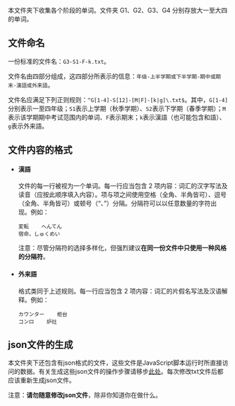本文件夹下收集各个阶段的单词。文件夹 G1、G2、G3、G4 分别存放大一至大四的单词。

## 文件命名

一份标准的文件名：`G3-S1-F-k.txt`。

文件名由四部分组成，这四部分所表示的信息：`年级-上半学期或下半学期-期中或期末-漢語或外来語`。

文件名应满足下列正则规则：`^G[1-4]-S[12]-[M|F]-[k|g]\.txt$`。其中，`G[1-4]`分别表示一至四年级；`S1`表示上学期（秋季学期）、`S2`表示下学期（春季学期）；`M`表示该学期期中考试范围内的单词、`F`表示期末；`k`表示漢語（也可能包含和語）、`g`表示外来語。

## 文件内容的格式

-   #### 漢語

    文件的每一行被视为一个单词。每一行应当包含 2 项内容：词汇的汉字写法及读音（应按此顺序填入内容）。项与项之间使用空格（全角、半角皆可）、逗号（全角、半角皆可）或顿号（“、”）分隔。分隔符可以以任意数量的字符出现。例如：

    ```text
    変転    へんてん
    宿命，しゅくめい
    ```

    注意：尽管分隔符的选择多样化，但强烈建议**在同一份文件中只使用一种风格的分隔符**。

-   #### 外来語
    格式类同于上述规则。每一行应当包含 2 项内容：词汇的片假名写法及汉语解释。例如：

    ```text
    カウンター    柜台
    コンロ    炉灶
    ```

## json文件的生成

本文件夹下还包含有json格式的文件，这些文件是JavaScript脚本运行时所直接访问的数据。有关生成这些json文件的操作步骤请移步[此处](../../../tools/README.md)。每次修改txt文件后都应该重新生成json文件。

注意：**请勿随意修改json文件**，除非你知道你在做什么。
